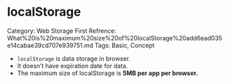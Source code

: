 # localStorage

Category: Web Storage
First Refrence: What%20is%20maximum%20size%20of%20localStorage%20add6ead035e14cabae39cd707e939751.md
Tags: Basic, Concept

- `localStorage` is data storage in browser.
- It doesn’t have expiration date for data.
- The maximum size of localStorage is **5MB per app per browser.**